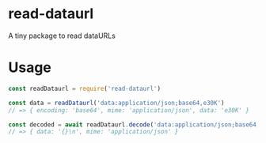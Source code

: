 # read-dataurl

A tiny package to read dataURLs

# Usage

```js
const readDataurl = require('read-dataurl')

const data = readDataurl('data:application/json;base64,e30K')
// => { encoding: 'base64', mime: 'application/json', data: 'e30K' }

const decoded = await readDataurl.decode('data:application/json;base64,e30K')
// => { data: '{}\n', mime: 'application/json' }
```
